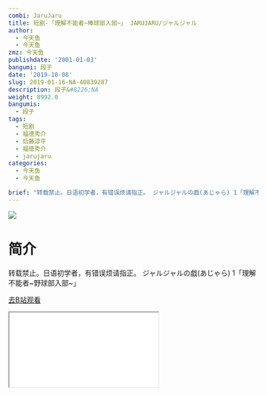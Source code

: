 ```yaml
---
combi: JaruJaru
title: 短剧-「理解不能者~棒球部入部~」 JARUJARU/ジャルジャル
author:
  - 今天鱼
  - 今天鱼
zmz: 今天鱼
publishdate: '2001-01-03'
bangumi: 段子
date: '2019-10-08'
slug: 2019-01-16-NA-40839287
description: 段子&#8226;NA
weight: 8992.0
bangumis:
  - 段子
tags:
  - 短剧
  - 福德秀介
  - 后藤淳平
  - 福徳秀介
  - jarujaru
categories:
  - 今天鱼
  - 今天鱼

brief: "转载禁止。日语初学者，有错误烦请指正。 ジャルジャルの戯(あじゃら) 1「理解不能者~野球部入部~」"
---
```

![](https://i.imgur.com/IrdDPeH.jpg)
# 简介  
转载禁止。日语初学者，有错误烦请指正。
ジャルジャルの戯(あじゃら) 1「理解不能者~野球部入部~」  

[去B站观看](https://www.bilibili.com/video/av40839287/)
<div class ="resp-container"><iframe class="testiframe" src="//player.bilibili.com/player.html?aid=40839287"", scrolling="no", allowfullscreen="true" > </iframe></div> 
